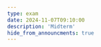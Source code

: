 ```yaml
---
type: exam
date: 2024-11-07T09:10:00
description: 'Midterm'
hide_from_announcments: true
---
```

<!--- 
**Topics:**
1. Topic 1
2. Topic 2
3. Topic 3
--->

